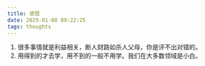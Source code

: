 ```yaml
---
title: 感悟
date: 2025-01-08 09:22:25
tags: thoughts
---
```

1. 很多事情就是利益相关，断人财路如杀人父母，你是评不出对错的。
2. 用得到的才去学，用不到的一般不用学。我们在大多数领域是小白。